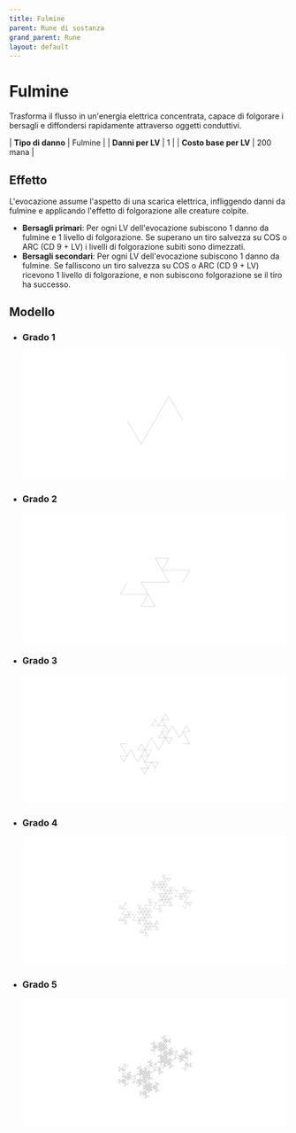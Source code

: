 ```yaml
---
title: Fulmine
parent: Rune di sostanza
grand_parent: Rune
layout: default
---
```


# **Fulmine**

Trasforma il flusso in un'energia elettrica concentrata, capace di folgorare i bersagli e diffondersi rapidamente attraverso oggetti conduttivi.

| **Tipo di danno**      | Fulmine                                   |
| **Danni per LV**       | 1                                         |
| **Costo base per LV**  | 200 mana                                  |

## Effetto
L'evocazione assume l'aspetto di una scarica elettrica, infliggendo danni da fulmine e applicando l'effetto di folgorazione alle creature colpite.  
- **Bersagli primari**: Per ogni LV dell'evocazione subiscono 1 danno da fulmine e 1 livello di folgorazione. Se superano un tiro salvezza su COS o ARC (CD 9 + LV) i livelli di folgorazione subiti sono dimezzati.
- **Bersagli secondari**: Per ogni LV dell'evocazione subiscono 1 danno da fulmine. Se falliscono un tiro salvezza su COS o ARC (CD 9 + LV) ricevono 1 livello di folgorazione, e non subiscono folgorazione se il tiro ha successo.

## Modello
- ### Grado 1<br>
  ![Grado 1](1.png "Grado 1")
- ### Grado 2<br>
  ![Grado 2](2.png "Grado 2")
- ### Grado 3<br>
  ![Grado 3](3.png "Grado 3")
- ### Grado 4<br>
  ![Grado 4](4.png "Grado 4")
- ### Grado 5<br>
  ![Grado 5](5.png "Grado 5")